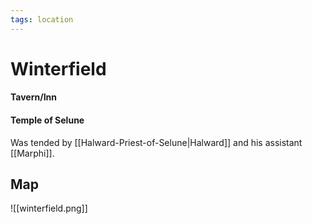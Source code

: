 ```yaml
---
tags: location
---
```

# Winterfield

#### Tavern/Inn

#### Temple of Selune
Was tended by [[Halward-Priest-of-Selune|Halward]] and his assistant [[Marphi]].

## Map
![[winterfield.png]]